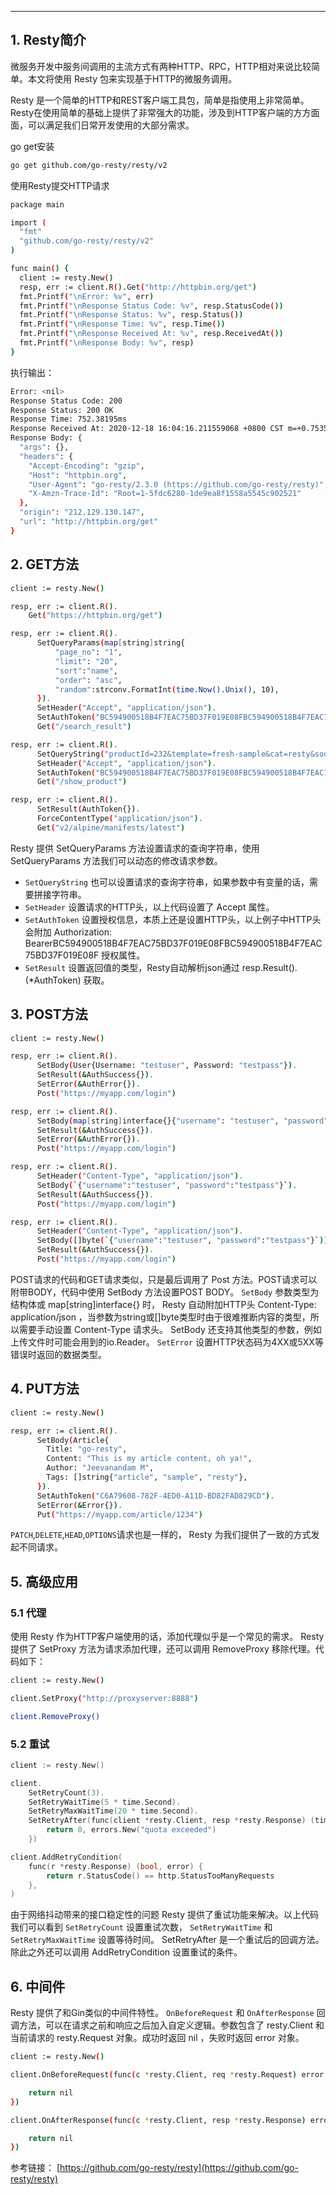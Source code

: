 

----

## 1. Resty简介
微服务开发中服务间调用的主流方式有两种HTTP、RPC，HTTP相对来说比较简单。本文将使用 Resty 包来实现基于HTTP的微服务调用。


Resty 是一个简单的HTTP和REST客户端工具包，简单是指使用上非常简单。Resty在使用简单的基础上提供了非常强大的功能，涉及到HTTP客户端的方方面面，可以满足我们日常开发使用的大部分需求。

go get安装

```bash
go get github.com/go-resty/resty/v2
```

使用Resty提交HTTP请求

```bash
package main

import (
  "fmt"
  "github.com/go-resty/resty/v2"
)

func main() {
  client := resty.New()
  resp, err := client.R().Get("http://httpbin.org/get")
  fmt.Printf("\nError: %v", err)
  fmt.Printf("\nResponse Status Code: %v", resp.StatusCode())
  fmt.Printf("\nResponse Status: %v", resp.Status())
  fmt.Printf("\nResponse Time: %v", resp.Time())
  fmt.Printf("\nResponse Received At: %v", resp.ReceivedAt())
  fmt.Printf("\nResponse Body: %v", resp)   
}
```
执行输出：

```bash
Error: <nil>
Response Status Code: 200
Response Status: 200 OK
Response Time: 752.38195ms
Response Received At: 2020-12-18 16:04:16.211559068 +0800 CST m=+0.753544183
Response Body: {
  "args": {}, 
  "headers": {
    "Accept-Encoding": "gzip", 
    "Host": "httpbin.org", 
    "User-Agent": "go-resty/2.3.0 (https://github.com/go-resty/resty)", 
    "X-Amzn-Trace-Id": "Root=1-5fdc6280-1de9ea8f1558a5545c902521"
  }, 
  "origin": "212.129.130.147", 
  "url": "http://httpbin.org/get"
}
```
## 2. GET方法

```bash
client := resty.New()

resp, err := client.R().
    Get("https://httpbin.org/get")

resp, err := client.R().
      SetQueryParams(map[string]string{
          "page_no": "1",
          "limit": "20",
          "sort":"name",
          "order": "asc",
          "random":strconv.FormatInt(time.Now().Unix(), 10),
      }).
      SetHeader("Accept", "application/json").
      SetAuthToken("BC594900518B4F7EAC75BD37F019E08FBC594900518B4F7EAC75BD37F019E08F").
      Get("/search_result")

resp, err := client.R().
      SetQueryString("productId=232&template=fresh-sample&cat=resty&source=google&kw=buy a lot more").
      SetHeader("Accept", "application/json").
      SetAuthToken("BC594900518B4F7EAC75BD37F019E08FBC594900518B4F7EAC75BD37F019E08F").
      Get("/show_product")

resp, err := client.R().
      SetResult(AuthToken{}).
      ForceContentType("application/json").
      Get("v2/alpine/manifests/latest")
```
Resty 提供 SetQueryParams 方法设置请求的查询字符串，使用 SetQueryParams
方法我们可以动态的修改请求参数。 

 - `SetQueryString` 也可以设置请求的查询字符串，如果参数中有变量的话，需要拼接字符串。
 - `SetHeader` 设置请求的HTTP头，以上代码设置了 Accept 属性。
 - `SetAuthToken` 设置授权信息，本质上还是设置HTTP头，以上例子中HTTP头会附加 Authorization: BearerBC594900518B4F7EAC75BD37F019E08FBC594900518B4F7EAC75BD37F019E08F 授权属性。
 - `SetResult` 设置返回值的类型，Resty自动解析json通过 resp.Result().(*AuthToken) 获取。

## 3. POST方法

```bash
client := resty.New()

resp, err := client.R().
      SetBody(User{Username: "testuser", Password: "testpass"}).
      SetResult(&AuthSuccess{}).
      SetError(&AuthError{}).
      Post("https://myapp.com/login")

resp, err := client.R().
      SetBody(map[string]interface{}{"username": "testuser", "password": "testpass"}).
      SetResult(&AuthSuccess{}).
      SetError(&AuthError{}).
      Post("https://myapp.com/login")

resp, err := client.R().
      SetHeader("Content-Type", "application/json").
      SetBody(`{"username":"testuser", "password":"testpass"}`).
      SetResult(&AuthSuccess{}).
      Post("https://myapp.com/login")

resp, err := client.R().
      SetHeader("Content-Type", "application/json").
      SetBody([]byte(`{"username":"testuser", "password":"testpass"}`)).
      SetResult(&AuthSuccess{}).
      Post("https://myapp.com/login")
```
POST请求的代码和GET请求类似，只是最后调用了 Post 方法。POST请求可以附带BODY，代码中使用 SetBody 方法设置POST BODY。
 `SetBody` 参数类型为结构体或 map[string]interface{} 时， Resty 自动附加HTTP头 Content-Type: application/json ，当参数为string或[]byte类型时由于很难推断内容的类型，所以需要手动设置 Content-Type 请求头。 SetBody 还支持其他类型的参数，例如上传文件时可能会用到的io.Reader。 `SetError` 设置HTTP状态码为4XX或5XX等错误时返回的数据类型。

## 4. PUT方法

```bash
client := resty.New()

resp, err := client.R().
      SetBody(Article{
        Title: "go-resty",
        Content: "This is my article content, oh ya!",
        Author: "Jeevanandam M",
        Tags: []string{"article", "sample", "resty"},
      }).
      SetAuthToken("C6A79608-782F-4ED0-A11D-BD82FAD829CD").
      SetError(&Error{}).
      Put("https://myapp.com/article/1234")
```
`PATCH`,`DELETE`,`HEAD`,`OPTIONS`请求也是一样的， Resty 为我们提供了一致的方式发起不同请求。

## 5. 高级应用
### 5.1 代理
使用 Resty 作为HTTP客户端使用的话，添加代理似乎是一个常见的需求。 Resty 提供了 SetProxy 方法为请求添加代理，还可以调用 RemoveProxy 移除代理。代码如下：

```bash
client := resty.New()

client.SetProxy("http://proxyserver:8888")

client.RemoveProxy()
```
### 5.2 重试

```c
client := resty.New()

client.
    SetRetryCount(3).
    SetRetryWaitTime(5 * time.Second).
    SetRetryMaxWaitTime(20 * time.Second).
    SetRetryAfter(func(client *resty.Client, resp *resty.Response) (time.Duration, error) {
        return 0, errors.New("quota exceeded")
    })

client.AddRetryCondition(
    func(r *resty.Response) (bool, error) {
        return r.StatusCode() == http.StatusTooManyRequests
    },
)
```
由于网络抖动带来的接口稳定性的问题 Resty 提供了重试功能来解决。以上代码我们可以看到 `SetRetryCount` 设置重试次数， `SetRetryWaitTime` 和 `SetRetryMaxWaitTime` 设置等待时间。 SetRetryAfter 是一个重试后的回调方法。除此之外还可以调用 AddRetryCondition 设置重试的条件。

## 6. 中间件
Resty 提供了和Gin类似的中间件特性。 `OnBeforeRequest` 和 `OnAfterResponse` 回调方法，可以在请求之前和响应之后加入自定义逻辑。参数包含了 resty.Client 和当前请求的 resty.Request 对象。成功时返回 nil ，失败时返回 error 对象。

```bash
client := resty.New()

client.OnBeforeRequest(func(c *resty.Client, req *resty.Request) error {

    return nil
})

client.OnAfterResponse(func(c *resty.Client, resp *resty.Response) error {

    return nil
})
```
参考链接：
[https://github.com/go-resty/resty](https://github.com/go-resty/resty)
